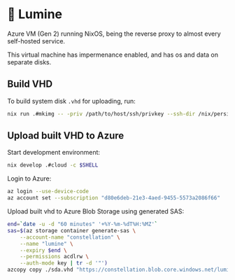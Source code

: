 # 🌸 Lumine

Azure VM (Gen 2) running NixOS, being the reverse proxy to almost every self-hosted service.

This virtual machine has impermenance enabled, and has os and data on separate disks.

## Build VHD

To build system disk `.vhd` for uploading, run:

```bash
nix run .#mkimg -- -priv /path/to/host/ssh/privkey --ssh-dir /nix/persist/etc/ssh -f vhd --fixed-size lumine
```

## Upload built VHD to Azure

Start development environment:

```bash
nix develop .#cloud -c $SHELL
```

Login to Azure:

```bash
az login --use-device-code
az account set --subscription "d80e6deb-21e3-4aed-9455-5573a2086f66"
```

Upload built vhd to Azure Blob Storage using generated SAS:

```bash
end=`date -u -d "60 minutes" '+%Y-%m-%dT%H:%MZ'`
sas=$(az storage container generate-sas \
    --account-name "constellation" \
    --name "lumine" \
    --expiry $end \
    --permissions acdlrw \
    --auth-mode key | tr -d '"')
azcopy copy ./sda.vhd "https://constellation.blob.core.windows.net/lumine/?$sas" --blob-type PageBlob
```
